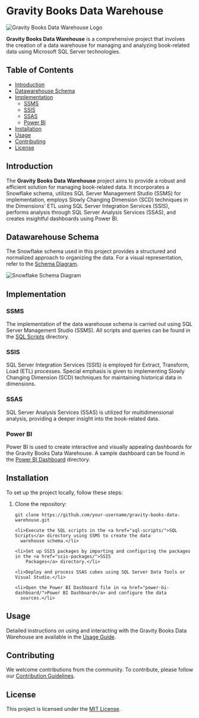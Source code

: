 <!DOCTYPE html>
<html lang="en">

<head>
  <meta charset="UTF-8">
  <meta name="viewport" content="width=device-width, initial-scale=1.0">
  <title>Gravity Books Data Warehouse</title>
</head>

<body>

  <h1>Gravity Books Data Warehouse</h1>

  <img src="images/logo.png" alt="Gravity Books Data Warehouse Logo" />

  <p><strong>Gravity Books Data Warehouse</strong> is a comprehensive project that involves the creation of a data warehouse
    for managing and analyzing book-related data using Microsoft SQL Server technologies.</p>

  <h2>Table of Contents</h2>
  <ul>
    <li><a href="#introduction">Introduction</a></li>
    <li><a href="#datawarehouse-schema">Datawarehouse Schema</a></li>
    <li><a href="#implementation">Implementation</a>
      <ul>
        <li><a href="#ssms">SSMS</a></li>
        <li><a href="#ssis">SSIS</a></li>
        <li><a href="#ssas">SSAS</a></li>
        <li><a href="#power-bi">Power BI</a></li>
      </ul>
    </li>
    <li><a href="#installation">Installation</a></li>
    <li><a href="#usage">Usage</a></li>
    <li><a href="#contributing">Contributing</a></li>
    <li><a href="#license">License</a></li>
  </ul>

  <h2>Introduction</h2>

  <p>The <strong>Gravity Books Data Warehouse</strong> project aims to provide a robust and efficient solution for managing
    book-related data. It incorporates a Snowflake schema, utilizes SQL Server Management Studio (SSMS) for implementation,
    employs Slowly Changing Dimension (SCD) techniques in the Dimensions' ETL using SQL Server Integration Services (SSIS),
    performs analysis through SQL Server Analysis Services (SSAS), and creates insightful dashboards using Power BI.</p>

  <h2>Datawarehouse Schema</h2>

  <p>The Snowflake schema used in this project provides a structured and normalized approach to organizing the data. For a
    visual representation, refer to the <a href="images/schema_diagram.png">Schema Diagram</a>.</p>

  <img src="images/schema_diagram.png" alt="Snowflake Schema Diagram" />

  <h2>Implementation</h2>

  <h3>SSMS</h3>

  <p>The implementation of the data warehouse schema is carried out using SQL Server Management Studio (SSMS). All scripts
    and queries can be found in the <a href="sql-scripts/">SQL Scripts</a> directory.</p>

  <h3>SSIS</h3>

  <p>SQL Server Integration Services (SSIS) is employed for Extract, Transform, Load (ETL) processes. Special emphasis is
    given to implementing Slowly Changing Dimension (SCD) techniques for maintaining historical data in dimensions.</p>

  <h3>SSAS</h3>

  <p>SQL Server Analysis Services (SSAS) is utilized for multidimensional analysis, providing a deeper insight into the
    book-related data.</p>

  <h3>Power BI</h3>

  <p>Power BI is used to create interactive and visually appealing dashboards for the Gravity Books Data Warehouse. A
    sample dashboard can be found in the <a href="power-bi-dashboard/">Power BI Dashboard</a> directory.</p>

  <h2>Installation</h2>

  <p>To set up the project locally, follow these steps:</p>

  <ol>
    <li>Clone the repository:</li>
    <pre><code>git clone https://github.com/your-username/gravity-books-data-warehouse.git</code></pre>

    <li>Execute the SQL scripts in the <a href="sql-scripts/">SQL Scripts</a> directory using SSMS to create the data
      warehouse schema.</li>

    <li>Set up SSIS packages by importing and configuring the packages in the <a href="ssis-packages/">SSIS
        Packages</a> directory.</li>

    <li>Deploy and process SSAS cubes using SQL Server Data Tools or Visual Studio.</li>

    <li>Open the Power BI Dashboard file in <a href="power-bi-dashboard/">Power BI Dashboard</a> and configure the data
      sources.</li>
  </ol>

  <h2>Usage</h2>

  <p>Detailed instructions on using and interacting with the Gravity Books Data Warehouse are available in the <a
      href="docs/usage-guide.md">Usage Guide</a>.</p>

  <h2>Contributing</h2>

  <p>We welcome contributions from the community. To contribute, please follow our <a href="CONTRIBUTING.md">Contribution
      Guidelines</a>.</p>

  <h2>License</h2>

  <p>This project is licensed under the <a href="LICENSE">MIT License</a>.</p>

</body>

</html>
